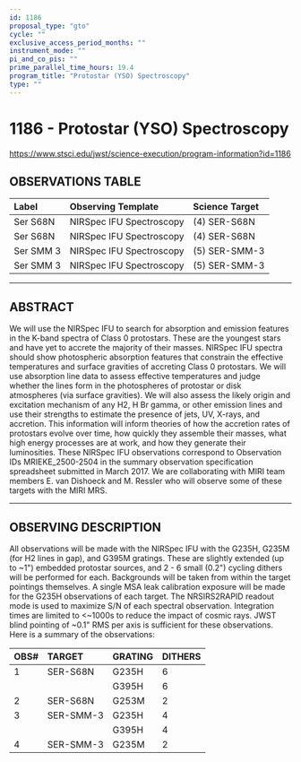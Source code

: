 ```yaml
---
id: 1186
proposal_type: "gto"
cycle: ""
exclusive_access_period_months: ""
instrument_mode: ""
pi_and_co_pis: ""
prime_parallel_time_hours: 19.4
program_title: "Protostar (YSO) Spectroscopy"
type: ""
---
```

# 1186 - Protostar (YSO) Spectroscopy
https://www.stsci.edu/jwst/science-execution/program-information?id=1186
## OBSERVATIONS TABLE
| Label       | Observing Template     | Science Target  |
| :---------- | :--------------------- | :-------------- |
| Ser S68N    | NIRSpec IFU Spectroscopy | (4) SER-S68N    |
| Ser S68N    | NIRSpec IFU Spectroscopy | (4) SER-S68N    |
| Ser SMM 3   | NIRSpec IFU Spectroscopy | (5) SER-SMM-3   |
| Ser SMM 3   | NIRSpec IFU Spectroscopy | (5) SER-SMM-3   |

---

## ABSTRACT

We will use the NIRSpec IFU to search for absorption and emission features in the K-band spectra of Class 0 protostars. These are the youngest stars and have yet to accrete the majority of their masses. NIRSpec IFU spectra should show photospheric absorption features that constrain the effective temperatures and surface gravities of accreting Class 0 protostars. We will use absorption line data to assess effective temperatures and judge whether the lines form in the photospheres of protostar or disk atmospheres (via surface gravities). We will also assess the likely origin and excitation mechanism of any H2, H Br gamma, or other emission lines and use their strengths to estimate the presence of jets, UV, X-rays, and accretion. This information will inform theories of how the accretion rates of protostars evolve over time, how quickly they assemble their masses, what high energy processes are at work, and how they generate their luminosities. These NIRSpec IFU observations correspond to Observation IDs MRIEKE_2500-2504 in the summary observation specification spreadsheet submitted in March 2017. We are collaborating with MIRI team members E. van Dishoeck and M. Ressler who will observe some of these targets with the MIRI MRS.

---

## OBSERVING DESCRIPTION

All observations will be made with the NIRSpec IFU with the G235H, G235M (for H2 lines in gap), and G395M gratings. These are slightly extended (up to ~1") embedded protostar sources, and 2 - 6 small (0.2") cycling dithers will be performed for each. Backgrounds will be taken from within the target pointings themselves. A single MSA leak calibration exposure will be made for the G235H observations of each target. The NRSIRS2RAPID readout mode is used to maximize S/N of each spectral observation. Integration times are limited to <~1000s to reduce the impact of cosmic rays. JWST blind pointing of ~0.1" RMS per axis is sufficient for these observations. Here is a summary of the observations:

| OBS# | TARGET    | GRATING | DITHERS |
| :--- | :-------- | :------ | :------ |
| 1    | SER-S68N  | G235H   | 6       |
|      |           | G395H   | 6       |
| 2    | SER-S68N  | G253M   | 2       |
| 3    | SER-SMM-3 | G235H   | 4       |
|      |           | G395H   | 4       |
| 4    | SER-SMM-3 | G235M   | 2       |